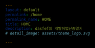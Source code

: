 ```yaml
---
layout: default
permalink: /home
permalink_name: HOME
title: HOME
description: dasfef의 개발취업난중일기
# detail_image: assets/theme_logo.svg

---
```


<html lang="en">

<head>
    <meta charset="UTF-8">
    <meta name="viewport" content="width=device-width, initial-scale=1.0">
    <style>
        ::selection {
            background: #505050;
        }

        ::-moz-selection {
            background: #505050;
        }

        html,
        body,
        .container {
            overflow: hidden;
            background-color: black;
            height: auto;
        }

        .container {
            color: white;
            display: -webkit-flexbox;
            display: -ms-flexbox;
            display: -webkit-flex;
            display: flex;
            -webkit-flex-align: center;
            -ms-flex-align: center;
            -webkit-align-items: center;
            align-items: center;
            justify-content: center;
        }
    </style>
</head>

<body>
    <div class="container">
        <pre class="center" id="d"></pre>
    </div>
        <p style="text-align:center">도넛을 만들 수 있을때까지</p>
    <script src="donut.js"></script>
    
</body>

</html>